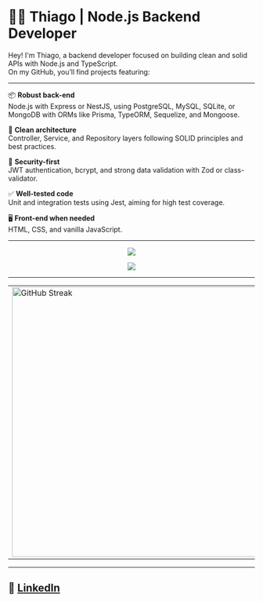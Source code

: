 # 👨‍💻 Thiago | Node.js Backend Developer

Hey! I'm Thiago, a backend developer focused on building clean and solid APIs with Node.js and TypeScript.  
On my GitHub, you’ll find projects featuring:

---

📦 **Robust back-end**  
Node.js with Express or NestJS, using PostgreSQL, MySQL, SQLite, or MongoDB with ORMs like Prisma, TypeORM, Sequelize, and Mongoose.

🧰 **Clean architecture**  
Controller, Service, and Repository layers following SOLID principles and best practices.

🔐 **Security-first**  
JWT authentication, bcrypt, and strong data validation with Zod or class-validator.

✅ **Well-tested code**  
Unit and integration tests using Jest, aiming for high test coverage.

🖥️ **Front-end when needed**  
HTML, CSS, and vanilla JavaScript.

---

<p align="center">
  <a href="https://skillicons.dev">
    <img src="https://skillicons.dev/icons?i=git,docker,ts,js,nestjs,nodejs,pug,python,figma,html,css" />
  </a>
</p>
<p align="center">
  <a href="https://skillicons.dev">
    <img src="https://skillicons.dev/icons?i=prisma,sequelize,mysql,mongodb,postgresql,sqlite,aws,windows,jest" />
  </a>
</p>




---

<table>
  <tr>
    <td>
      <a href="https://git.io/streak-stats"><img src="https://github-readme-streak-stats-delta-azure.vercel.app?user=thiagosampaiog&theme=ayu-mirage" width="550" alt="GitHub Streak" /></a>
    </td>
    <td>
      <img src="https://github-readme-stats.vercel.app/api?username=thiagosampaiog&show_icons=true&theme=ayu-mirage" width="510"/>
    </td>
  </tr>
</table>

---
💼 **[LinkedIn](https://www.linkedin.com/in/thiago-sampaiog/)**  
---




